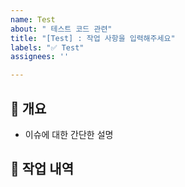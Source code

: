 ```yaml
---
name: Test
about: " 테스트 코드 관련"
title: "[Test] : 작업 사항을 입력해주세요"
labels: "✅ Test"
assignees: ''

---
```


## 💁 개요
- 이슈에 대한 간단한 설명

## 📑 작업 내역
